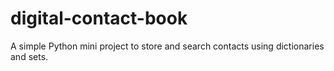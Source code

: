 # digital-contact-book
A simple Python mini project to store and search contacts using dictionaries and sets.
